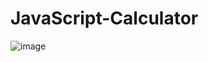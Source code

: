 # JavaScript-Calculator

![image](https://user-images.githubusercontent.com/11069028/153302091-81de91a0-47fe-474d-a540-e1cf9e3991a8.png)
